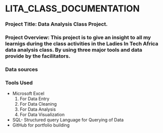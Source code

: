 # LITA_CLASS_DOCUMENTATION

### Project Title: Data Analysis Class Project.

### Project Overview: This project is to give an insight to all my learnigs during the class activities in the Ladies In Tech Africa data analysis class. By using three major tools and data provide by the facilitators.

### Data sources

### Tools Used
  - Microsoft Excel
     1. For Data Entry
     2. For Data Cleaning
     3. For Data Analysis
     4. For Data Visualization
- SQL- Structured query Language for Querying of Data
- GitHub for portfolio building        
        

